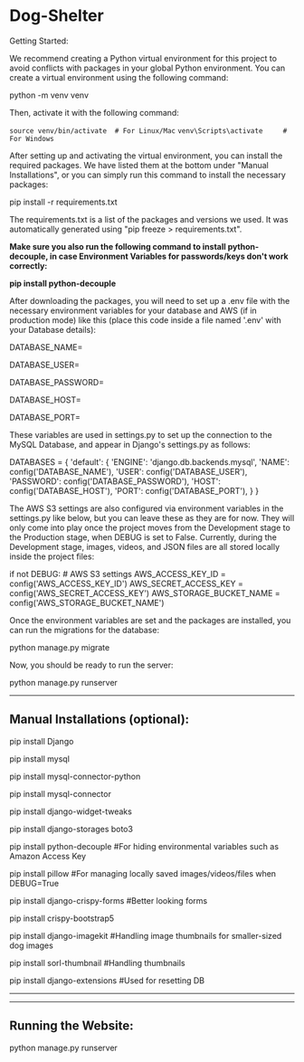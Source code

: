 
# Dog-Shelter
Getting Started:

We recommend creating a Python virtual environment for this project to avoid conflicts with packages in your global Python environment. You can create a virtual environment using the following command:

python -m venv venv

Then, activate it with the following command:

`source venv/bin/activate  # For Linux/Mac`
`venv\Scripts\activate     # For Windows`

After setting up and activating the virtual environment, you can install the required packages. We have listed them at the bottom under "Manual Installations", or you can simply run this command to install the necessary packages:

pip install -r requirements.txt

The requirements.txt is a list of the packages and versions we used. It was automatically generated using "pip freeze > requirements.txt".

**Make sure you also run the following command to install python-decouple, in case Environment Variables for passwords/keys don't work correctly:**

**pip install python-decouple**



After downloading the packages, you will need to set up a .env file with the necessary environment variables for your database and AWS (if in production mode) like this (place this code inside a file named '.env' with your Database details):

DATABASE_NAME=

DATABASE_USER=

DATABASE_PASSWORD=

DATABASE_HOST=

DATABASE_PORT=

These variables are used in settings.py to set up the connection to the MySQL Database, and appear in Django's settings.py as follows:

DATABASES = {
    'default': {
        'ENGINE': 'django.db.backends.mysql',
        'NAME': config('DATABASE_NAME'),
        'USER': config('DATABASE_USER'),
        'PASSWORD': config('DATABASE_PASSWORD'),
        'HOST': config('DATABASE_HOST'),
        'PORT': config('DATABASE_PORT'),
    }
}



The AWS S3 settings are also configured via environment variables in the settings.py like below, but you can leave these as they are for now. They will only come into play once the project moves from the Development stage to the Production stage, when DEBUG is set to False. Currently, during the Development stage, images, videos, and JSON files are all stored locally inside the project files:

if not DEBUG:
    # AWS S3 settings
    AWS_ACCESS_KEY_ID = config('AWS_ACCESS_KEY_ID')
    AWS_SECRET_ACCESS_KEY = config('AWS_SECRET_ACCESS_KEY')
    AWS_STORAGE_BUCKET_NAME = config('AWS_STORAGE_BUCKET_NAME')




Once the environment variables are set and the packages are installed, you can run the migrations for the database:

python manage.py migrate

Now, you should be ready to run the server:

python manage.py runserver



----------------------------------------
Manual Installations (optional):
----------------------------------------
pip install Django

pip install mysql

pip install mysql-connector-python

pip install mysql-connector

pip install django-widget-tweaks

pip install django-storages boto3

pip install python-decouple           #For hiding environmental variables such as Amazon Access Key

pip install pillow		                #For managing locally saved images/videos/files when DEBUG=True

pip install django-crispy-forms	      #Better looking forms

pip install crispy-bootstrap5


pip install django-imagekit           #Handling image thumbnails for smaller-sized dog images

pip install sorl-thumbnail	          #Handling thumbnails

pip install django-extensions 	      #Used for resetting DB



____________________
----------------------------------------
Running the Website:
----------------------------------------
python manage.py runserver
